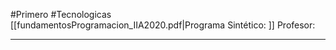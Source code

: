 #Primero #Tecnologicas 
[[fundamentosProgramacion_IIA2020.pdf|Programa Sintético: ]]
Profesor: 
____